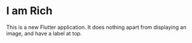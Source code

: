 # I am Rich

 This is a new Flutter application. It does nothing apart from displaying an image, and have a label at top.

